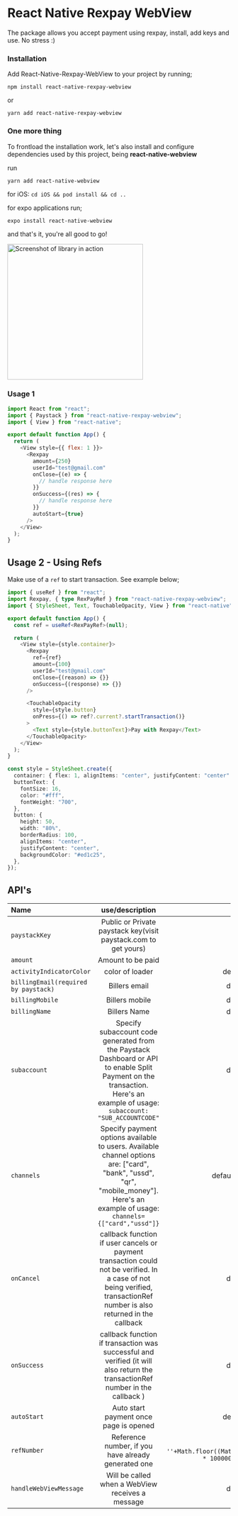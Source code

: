 # React Native Rexpay WebView

The package allows you accept payment using rexpay, install, add keys and use. No stress :)

### [](https://github.com/josemak25/react-native-rexpay-webview)Installation

Add React-Native-Rexpay-WebView to your project by running;

`npm install react-native-rexpay-webview`

or

`yarn add react-native-rexpay-webview`

### **One more thing**

To frontload the installation work, let's also install and configure dependencies used by this project, being **react-native-webview**

run

`yarn add react-native-webview`

for iOS: `cd iOS && pod install && cd ..`

for expo applications run;

`expo install react-native-webview`

and that's it, you're all good to go!

<img width="306" alt="Screenshot of library in action" src="https://github.com/user-attachments/assets/3f6db6b2-2274-4046-9f0e-56a79395d78d">

### [](https://github.com/user-attachments/assets/3f6db6b2-2274-4046-9f0e-56a79395d78d)Usage 1

```javascript
import React from "react";
import { Paystack } from "react-native-rexpay-webview";
import { View } from "react-native";

export default function App() {
  return (
    <View style={{ flex: 1 }}>
      <Rexpay
        amount={250}
        userId="test@gmail.com"
        onClose={(e) => {
          // handle response here
        }}
        onSuccess={(res) => {
          // handle response here
        }}
        autoStart={true}
      />
    </View>
  );
}
```

## Usage 2 - Using Refs

Make use of a `ref` to start transaction. See example below;

```typescript
import { useRef } from "react";
import Rexpay, { type RexPayRef } from "react-native-rexpay-webview";
import { StyleSheet, Text, TouchableOpacity, View } from "react-native";

export default function App() {
  const ref = useRef<RexPayRef>(null);

  return (
    <View style={style.container}>
      <Rexpay
        ref={ref}
        amount={100}
        userId="test@gmail.com"
        onClose={(reason) => {}}
        onSuccess={(response) => {}}
      />

      <TouchableOpacity
        style={style.button}
        onPress={() => ref?.current?.startTransaction()}
      >
        <Text style={style.buttonText}>Pay with Rexpay</Text>
      </TouchableOpacity>
    </View>
  );
}

const style = StyleSheet.create({
  container: { flex: 1, alignItems: "center", justifyContent: "center" },
  buttonText: {
    fontSize: 16,
    color: "#fff",
    fontWeight: "700",
  },
  button: {
    height: 50,
    width: "80%",
    borderRadius: 100,
    alignItems: "center",
    justifyContent: "center",
    backgroundColor: "#ed1c25",
  },
});
```

## API's

| Name                                 |                                                                                   use/description                                                                                   |                                                      extra |
| :----------------------------------- | :---------------------------------------------------------------------------------------------------------------------------------------------------------------------------------: | ---------------------------------------------------------: |
| `paystackKey`                        |                                                           Public or Private paystack key(visit paystack.com to get yours)                                                           |                                                     `nill` |
| `amount`                             |                                                                                  Amount to be paid                                                                                  |                                                     `nill` |
| `activityIndicatorColor`             |                                                                                   color of loader                                                                                   |                                           default: `green` |
| `billingEmail(required by paystack)` |                                                                                    Billers email                                                                                    |                                            default: `nill` |
| `billingMobile`                      |                                                                                   Billers mobile                                                                                    |                                            default: `nill` |
| `billingName`                        |                                                                                    Billers Name                                                                                     |                                            default: `nill` |
| `subaccount`                         |    Specify subaccount code generated from the Paystack Dashboard or API to enable Split Payment on the transaction. Here's an example of usage: `subaccount: "SUB_ACCOUNTCODE"`     |                                            default: `nill` |
| `channels`                           | Specify payment options available to users. Available channel options are: ["card", "bank", "ussd", "qr", "mobile_money"]. Here's an example of usage: `channels={["card","ussd"]}` |                                        default: `["card"]` |
| `onCancel`                           |       callback function if user cancels or payment transaction could not be verified. In a case of not being verified, transactionRef number is also returned in the callback       |                                            default: `nill` |
| `onSuccess`                          |                            callback function if transaction was successful and verified (it will also return the transactionRef number in the callback )                            |                                            default: `nill` |
| `autoStart`                          |                                                                       Auto start payment once page is opened                                                                        |                                           default: `false` |
| `refNumber`                          |                                                                 Reference number, if you have already generated one                                                                 | default: `''+Math.floor((Math.random() * 1000000000) + 1)` |
| `handleWebViewMessage`               |                                                                  Will be called when a WebView receives a message                                                                   |                                            default: `true` |
